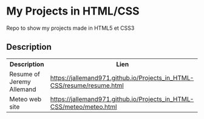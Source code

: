 <h1>My Projects in HTML/CSS</h1>
Repo to show my projects made in HTML5 et CSS3


<h2>Description</h2>

  <table align="center">
  <tr>
    <th>Description</th>
    <th>Lien</th>
  </tr>
  <tr>
    <td>Resume of Jeremy Allemand</td>
    <td><a href="https://jallemand971.github.io/Projects_in_HTML-CSS/resume/resume.html">https://jallemand971.github.io/Projects_in_HTML-CSS/resume/resume.html</a></td>
  </tr>
  <tr>
    <td>Meteo web site</td>
    <td><a href="https://jallemand971.github.io/Projects_in_HTML-CSS/meteo/meteo.html">https://jallemand971.github.io/Projects_in_HTML-CSS/meteo/meteo.html</a></td>    
  </tr>



